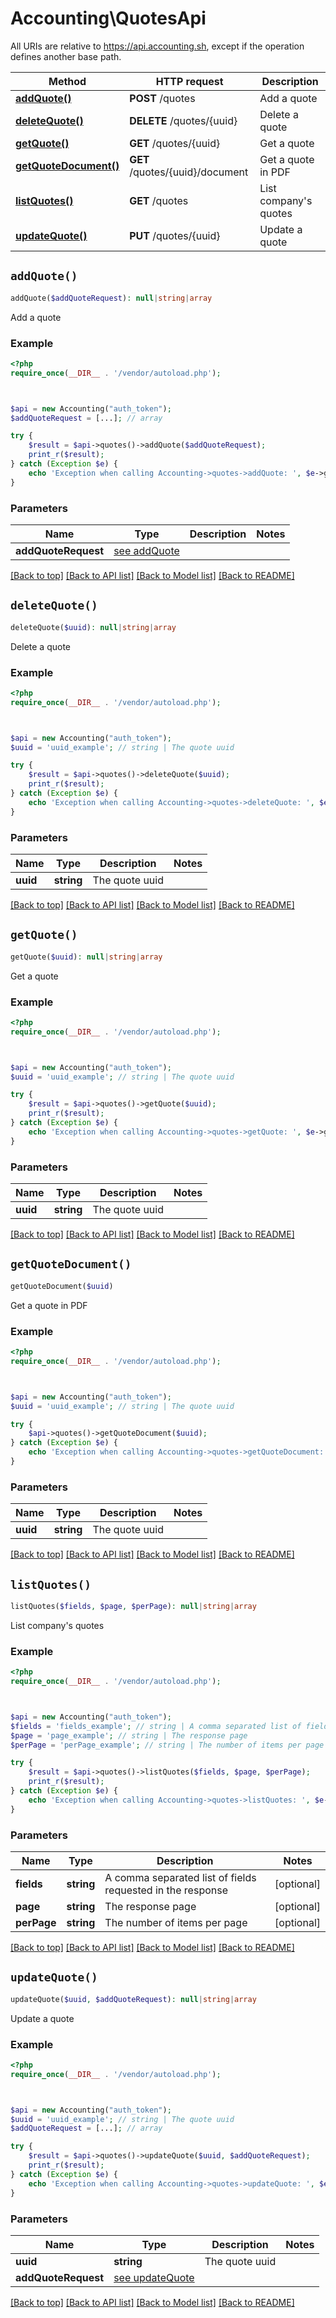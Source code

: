 # Accounting\QuotesApi

All URIs are relative to https://api.accounting.sh, except if the operation defines another base path.

| Method | HTTP request | Description |
| ------------- | ------------- | ------------- |
| [**addQuote()**](QuotesApi.md#addQuote) | **POST** /quotes | Add a quote |
| [**deleteQuote()**](QuotesApi.md#deleteQuote) | **DELETE** /quotes/{uuid} | Delete a quote |
| [**getQuote()**](QuotesApi.md#getQuote) | **GET** /quotes/{uuid} | Get a quote |
| [**getQuoteDocument()**](QuotesApi.md#getQuoteDocument) | **GET** /quotes/{uuid}/document | Get a quote in PDF |
| [**listQuotes()**](QuotesApi.md#listQuotes) | **GET** /quotes | List company&#39;s quotes |
| [**updateQuote()**](QuotesApi.md#updateQuote) | **PUT** /quotes/{uuid} | Update a quote |


## `addQuote()`

```php
addQuote($addQuoteRequest): null|string|array
```

Add a quote

### Example

```php
<?php
require_once(__DIR__ . '/vendor/autoload.php');



$api = new Accounting("auth_token");
$addQuoteRequest = [...]; // array

try {
    $result = $api->quotes()->addQuote($addQuoteRequest);
    print_r($result);
} catch (Exception $e) {
    echo 'Exception when calling Accounting->quotes->addQuote: ', $e->getMessage(), PHP_EOL;
}
```

### Parameters

| Name | Type | Description  | Notes |
| ------------- | ------------- | ------------- | ------------- |
| **addQuoteRequest** | [see addQuote](https://api.accounting.sh/swagger.html#operation/addQuote)|  | |

[[Back to top]](#) [[Back to API list]](../../README.md#endpoints)
[[Back to Model list]](../../README.md#models)
[[Back to README]](../../README.md)

## `deleteQuote()`

```php
deleteQuote($uuid): null|string|array
```

Delete a quote

### Example

```php
<?php
require_once(__DIR__ . '/vendor/autoload.php');



$api = new Accounting("auth_token");
$uuid = 'uuid_example'; // string | The quote uuid

try {
    $result = $api->quotes()->deleteQuote($uuid);
    print_r($result);
} catch (Exception $e) {
    echo 'Exception when calling Accounting->quotes->deleteQuote: ', $e->getMessage(), PHP_EOL;
}
```

### Parameters

| Name | Type | Description  | Notes |
| ------------- | ------------- | ------------- | ------------- |
| **uuid** | **string**| The quote uuid | |

[[Back to top]](#) [[Back to API list]](../../README.md#endpoints)
[[Back to Model list]](../../README.md#models)
[[Back to README]](../../README.md)

## `getQuote()`

```php
getQuote($uuid): null|string|array
```

Get a quote

### Example

```php
<?php
require_once(__DIR__ . '/vendor/autoload.php');



$api = new Accounting("auth_token");
$uuid = 'uuid_example'; // string | The quote uuid

try {
    $result = $api->quotes()->getQuote($uuid);
    print_r($result);
} catch (Exception $e) {
    echo 'Exception when calling Accounting->quotes->getQuote: ', $e->getMessage(), PHP_EOL;
}
```

### Parameters

| Name | Type | Description  | Notes |
| ------------- | ------------- | ------------- | ------------- |
| **uuid** | **string**| The quote uuid | |

[[Back to top]](#) [[Back to API list]](../../README.md#endpoints)
[[Back to Model list]](../../README.md#models)
[[Back to README]](../../README.md)

## `getQuoteDocument()`

```php
getQuoteDocument($uuid)
```

Get a quote in PDF

### Example

```php
<?php
require_once(__DIR__ . '/vendor/autoload.php');



$api = new Accounting("auth_token");
$uuid = 'uuid_example'; // string | The quote uuid

try {
    $api->quotes()->getQuoteDocument($uuid);
} catch (Exception $e) {
    echo 'Exception when calling Accounting->quotes->getQuoteDocument: ', $e->getMessage(), PHP_EOL;
}
```

### Parameters

| Name | Type | Description  | Notes |
| ------------- | ------------- | ------------- | ------------- |
| **uuid** | **string**| The quote uuid | |

[[Back to top]](#) [[Back to API list]](../../README.md#endpoints)
[[Back to Model list]](../../README.md#models)
[[Back to README]](../../README.md)

## `listQuotes()`

```php
listQuotes($fields, $page, $perPage): null|string|array
```

List company's quotes

### Example

```php
<?php
require_once(__DIR__ . '/vendor/autoload.php');



$api = new Accounting("auth_token");
$fields = 'fields_example'; // string | A comma separated list of fields requested in the response
$page = 'page_example'; // string | The response page
$perPage = 'perPage_example'; // string | The number of items per page

try {
    $result = $api->quotes()->listQuotes($fields, $page, $perPage);
    print_r($result);
} catch (Exception $e) {
    echo 'Exception when calling Accounting->quotes->listQuotes: ', $e->getMessage(), PHP_EOL;
}
```

### Parameters

| Name | Type | Description  | Notes |
| ------------- | ------------- | ------------- | ------------- |
| **fields** | **string**| A comma separated list of fields requested in the response | [optional] |
| **page** | **string**| The response page | [optional] |
| **perPage** | **string**| The number of items per page | [optional] |

[[Back to top]](#) [[Back to API list]](../../README.md#endpoints)
[[Back to Model list]](../../README.md#models)
[[Back to README]](../../README.md)

## `updateQuote()`

```php
updateQuote($uuid, $addQuoteRequest): null|string|array
```

Update a quote

### Example

```php
<?php
require_once(__DIR__ . '/vendor/autoload.php');



$api = new Accounting("auth_token");
$uuid = 'uuid_example'; // string | The quote uuid
$addQuoteRequest = [...]; // array

try {
    $result = $api->quotes()->updateQuote($uuid, $addQuoteRequest);
    print_r($result);
} catch (Exception $e) {
    echo 'Exception when calling Accounting->quotes->updateQuote: ', $e->getMessage(), PHP_EOL;
}
```

### Parameters

| Name | Type | Description  | Notes |
| ------------- | ------------- | ------------- | ------------- |
| **uuid** | **string**| The quote uuid | |
| **addQuoteRequest** | [see updateQuote](https://api.accounting.sh/swagger.html#operation/updateQuote)|  | |

[[Back to top]](#) [[Back to API list]](../../README.md#endpoints)
[[Back to Model list]](../../README.md#models)
[[Back to README]](../../README.md)
